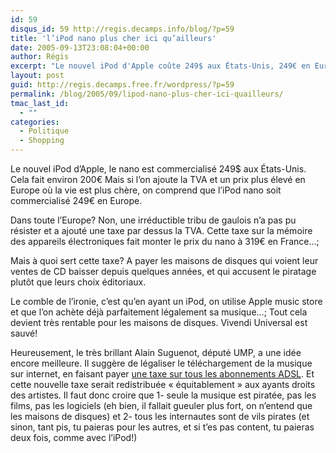 ```yaml
---
id: 59
disqus_id: 59 http://regis.decamps.info/blog/?p=59
title: 'l’iPod nano plus cher ici qu’ailleurs'
date: 2005-09-13T23:08:04+00:00
author: Régis
excerpt: "Le nouvel iPod d'Apple coûte 249$ aux États-Unis, 249€ en Europe... et 319€ en France."
layout: post
guid: http://regis.decamps.free.fr/wordpress/?p=59
permalink: /blog/2005/09/lipod-nano-plus-cher-ici-quailleurs/
tmac_last_id:
  - ""
categories:
  - Politique
  - Shopping
---
```

Le nouvel iPod d’Apple, le nano est commercialisé 249$ aux États-Unis. Cela fait environ 200€ Mais si l’on ajoute la TVA et un prix plus élevé en Europe où la vie est plus chère, on comprend que l’iPod nano soit commercialisé 249€ en Europe.

Dans toute l’Europe? Non, une irréductible tribu de gaulois n’a pas pu résister et a ajouté une taxe par dessus la TVA. Cette taxe sur la mémoire des appareils électroniques fait monter le prix du nano à 319€ en France…;

Mais à quoi sert cette taxe? A payer les maisons de disques qui voient leur ventes de CD baisser depuis quelques années, et qui accusent le piratage plutôt que leurs choix éditoriaux.

Le comble de l’ironie, c’est qu’en ayant un iPod, on utilise Apple music store et que l’on achète déjà parfaitement légalement sa musique…; Tout cela devient très rentable pour les maisons de disques. Vivendi Universal est sauvé!

Heureusement, le très brillant Alain Suguenot, député UMP, a une idée encore meilleure. Il suggère de légaliser le téléchargement de la musique sur internet, en faisant payer [une taxe sur tous les abonnements ADSL](http://www.droit-technologie.org/legislations/prop_loi_130705_p2p.pdf). Et cette nouvelle taxe serait redistribuée « équitablement » aux ayants droits des artistes. Il faut donc croire que 1- seule la musique est piratée, pas les films, pas les logiciels (eh bien, il fallait gueuler plus fort, on n’entend que les maisons de disques) et 2- tous les internautes sont de vils pirates (et sinon, tant pis, tu paieras pour les autres, et si t’es pas content, tu paieras deux fois, comme avec l’iPod!)
